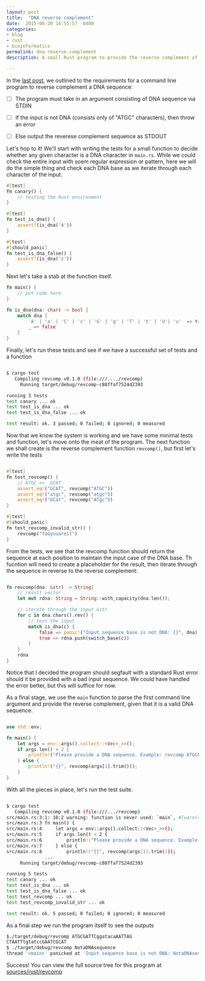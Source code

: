```yaml
---
layout: post
title:  "DNA reverse complement"
date:  2015-08-20 14:55:57 -0400
categories:
- blog
- rust
- bioinformatics
permalink: dna-reverse-complement
description: A small Rust program to provide the reverse complement of a DNA sequence

---
```


In the [last post](getting-started), we outlined to the requirements for a command line program to reverse complement a DNA sequence: 

- [ ] The program must take in an argument consisting of DNA sequence via STDIN 
- [ ] If the input is not DNA (consists only of "ATGC" characters), then throw an error
- [ ] Else output the reverese complement sequence as STDOUT


Let's hop to it! We'll start with writing the tests for a small function to decide whether any given character is a DNA character in `main.rs`. While we could check the entire input with soem regular expression or pattern, here we will do the simple thing and check each DNA base as we iterate through each character of the input. 

```rust
#[test]
fn canary() {
    // testing the Rust environment
}

#[test]
fn test_is_dna() {
    assert!(is_dna('A'))
}

#[test]
#[should_panic]
fn test_is_dna_false() {
    assert!(is_dna('z'))
}

```

Next let's take a stab at the function itself. 

```rust 
fn main() {
    // put code here
}

fn is_dna(dna: char) -> bool {
    match dna {
        'A' | 'a' | 'C' | 'c' | 'G' | 'g' | 'T' | 't' | 'U'| 'u'  => true,
        _ => false
    }
}

```

Finally, let's run these tests and see if we have a successful set of tests and a function

```bash 

$ cargo test
   Compiling revcomp v0.1.0 (file:///..../revcomp)
     Running target/debug/revcomp-c88ffaf7524d2393

running 3 tests
test canary ... ok
test test_is_dna ... ok
test test_is_dna_false ... ok

test result: ok. 3 passed; 0 failed; 0 ignored; 0 measured

```

Now that we know the system is working and we have some minimal tests and function, let's move onto the meat of the program. The next function we shall create is the  reverse complement function `revcomp()`, but first let's write the tests

```rust 

#[test]
fn test_revcomp() {
    // ATGC =>  GCAT
    assert_eq!("GCAT", revcomp("ATGC"))
    assert_eq!("atgc", revcomp("atgc"))
    assert_eq!("GCat", revcomp("ATgc"))
}

#[test]
#[should_panic]
fn test_revcomp_invalid_str() {
    revcomp("TaGyouareit")
}

```

From the tests, we see that the revcomp function should return the sequence at each position to maintain the input case of the DNA base. Th fucntion will need to create a placeholder for the result, then iterate through the sequence in reverse to the reverse complement:

```rust

fn revcomp(dna: &str) -> String{
    // result vector
    let mut rdna: String = String::with_capacity(dna.len()); 

    // iterate through the input &str
    for c in dna.chars().rev() {
        // test the input
        match is_dna(c) {
            false => panic!("Input sequence base is not DNA: {}", dna),
            true => rdna.push(switch_base(c))
        }
    }
    rdna
}

```

Notice that I decided the program should segfault with a standard Rust error should it be provided with a bad input sequence. We could have handled the error better, but this will suffice for now. 

As a final stage, we use the `main` function to parse the first command line argument and provide the reverse complement, given that it is a valid DNA sequence.

```rust

use std::env;

fn main() {
    let args = env::args().collect::<Vec<_>>();
    if args.len() < 2 {
        println!("Please provide a DNA sequence. Example: revcomp ATGCGATTCGA");
    } else {
        println!("{}", revcomp(args[1].trim()));
    }
}

```

With all the pieces in place, let's run the test suite. 

```bash

$ cargo test
   Compiling revcomp v0.1.0 (file:///.../revcomp)
src/main.rs:3:1: 10:2 warning: function is never used: `main`, #[warn(dead_code)] on by default
src/main.rs:3 fn main() {
src/main.rs:4     let args = env::args().collect::<Vec<_>>();
src/main.rs:5     if args.len() < 2 {
src/main.rs:6         println!("Please provide a DNA sequence. Example: revcomp ATGCGATTCGA");
src/main.rs:7     } else {
src/main.rs:8         println!("{}", revcomp(args[1].trim()));
              ...
     Running target/debug/revcomp-c88ffaf7524d2393

running 5 tests
test canary ... ok
test test_is_dna ... ok
test test_is_dna_false ... ok
test test_revcomp ... ok
test test_revcomp_invalid_str ... ok

test result: ok. 5 passed; 0 failed; 0 ignored; 0 measured

```

As a final step we run the program itself to see the outputs

```bash 
$./target/debug/revcomp ATGCGATTCggatacaAATTAG
CTAATTtgtatccGAATCGCAT
$ ./target/debug/revcomp NotaDNAsequence
thread '<main>' panicked at 'Input sequence base is not DNA: NotaDNAsequence', src/main.rs:23
```

Success! You can view the full source tree for this program at [sources/rust/revcomp](https://github.com/delagoya/rusty-bio/tree/gh-pages/sources/rust/revcomp)
